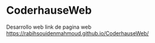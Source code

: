 # CoderhauseWeb
Desarrollo web 
link de pagina web https://rabihsouidenmahmoud.github.io/CoderhauseWeb/
